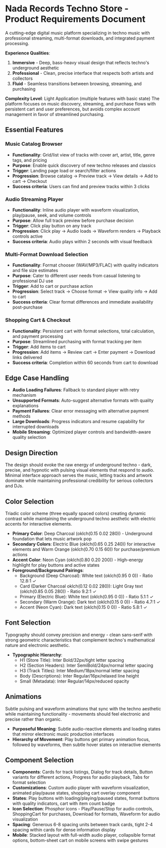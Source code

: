 # Nada Records Techno Store - Product Requirements Document

A cutting-edge digital music platform specializing in techno music with professional streaming, multi-format downloads, and integrated payment processing.

**Experience Qualities**:
1. **Immersive** - Deep, bass-heavy visual design that reflects techno's underground aesthetic
2. **Professional** - Clean, precise interface that respects both artists and collectors  
3. **Fluid** - Seamless transitions between browsing, streaming, and purchasing

**Complexity Level**: Light Application (multiple features with basic state)
The platform focuses on music discovery, streaming, and purchase flows with persistent cart and user preferences, but avoids complex account management in favor of streamlined purchasing.

## Essential Features

### Music Catalog Browser
- **Functionality**: Grid/list view of tracks with cover art, artist, title, genre tags, and pricing
- **Purpose**: Enable quick discovery of new techno releases and classics
- **Trigger**: Landing page load or search/filter actions
- **Progression**: Browse catalog → Preview track → View details → Add to cart → Checkout
- **Success criteria**: Users can find and preview tracks within 3 clicks

### Audio Streaming Player
- **Functionality**: Inline audio player with waveform visualization, play/pause, seek, and volume controls
- **Purpose**: Allow full track preview before purchase decision
- **Trigger**: Click play button on any track
- **Progression**: Click play → Audio loads → Waveform renders → Playback controls active
- **Success criteria**: Audio plays within 2 seconds with visual feedback

### Multi-Format Download Selection
- **Functionality**: Format chooser (WAV/MP3/FLAC) with quality indicators and file size estimates
- **Purpose**: Cater to different user needs from casual listening to professional DJ use
- **Trigger**: Add to cart or purchase action
- **Progression**: Select track → Choose format → View quality info → Add to cart
- **Success criteria**: Clear format differences and immediate availability post-purchase

### Shopping Cart & Checkout
- **Functionality**: Persistent cart with format selections, total calculation, and payment processing
- **Purpose**: Streamlined purchasing with format tracking per item
- **Trigger**: Add items to cart
- **Progression**: Add items → Review cart → Enter payment → Download links delivered
- **Success criteria**: Completion within 60 seconds from cart to download

## Edge Case Handling

- **Audio Loading Failures**: Fallback to standard player with retry mechanism
- **Unsupported Formats**: Auto-suggest alternative formats with quality explanations
- **Payment Failures**: Clear error messaging with alternative payment methods
- **Large Downloads**: Progress indicators and resume capability for interrupted downloads
- **Mobile Streaming**: Optimized player controls and bandwidth-aware quality selection

## Design Direction

The design should evoke the raw energy of underground techno - dark, precise, and hypnotic with pulsing visual elements that respond to audio. Minimal interface approach serves the music, letting tracks and artwork dominate while maintaining professional credibility for serious collectors and DJs.

## Color Selection

Triadic color scheme (three equally spaced colors) creating dynamic contrast while maintaining the underground techno aesthetic with electric accents for interactive elements.

- **Primary Color**: Deep Charcoal (oklch(0.15 0.02 280)) - Underground foundation that lets music artwork pop
- **Secondary Colors**: Electric Blue (oklch(0.65 0.25 240)) for interactive elements and Warm Orange (oklch(0.70 0.15 60)) for purchase/premium actions
- **Accent Color**: Neon Cyan (oklch(0.80 0.20 200)) - High-energy highlight for play buttons and active states
- **Foreground/Background Pairings**: 
  - Background (Deep Charcoal): White text (oklch(0.95 0 0)) - Ratio 12.8:1 ✓
  - Card (Darker Charcoal oklch(0.12 0.02 280)): Light Gray text (oklch(0.85 0.05 280)) - Ratio 9.2:1 ✓
  - Primary (Electric Blue): White text (oklch(0.95 0 0)) - Ratio 5.1:1 ✓
  - Secondary (Warm Orange): Dark text (oklch(0.15 0 0)) - Ratio 4.7:1 ✓
  - Accent (Neon Cyan): Dark text (oklch(0.15 0 0)) - Ratio 5.8:1 ✓

## Font Selection

Typography should convey precision and energy - clean sans-serif with strong geometric characteristics that complement techno's mathematical nature and electronic aesthetic.

- **Typographic Hierarchy**:
  - H1 (Store Title): Inter Bold/32px/tight letter spacing
  - H2 (Section Headers): Inter SemiBold/24px/normal letter spacing  
  - H3 (Track Titles): Inter Medium/18px/normal letter spacing
  - Body (Descriptions): Inter Regular/16px/relaxed line height
  - Small (Metadata): Inter Regular/14px/reduced opacity

## Animations

Subtle pulsing and waveform animations that sync with the techno aesthetic while maintaining functionality - movements should feel electronic and precise rather than organic.

- **Purposeful Meaning**: Subtle audio-reactive elements and loading states that mirror electronic music production interfaces
- **Hierarchy of Movement**: Play buttons get primary animation focus, followed by waveforms, then subtle hover states on interactive elements

## Component Selection

- **Components**: Cards for track listings, Dialog for track details, Button variants for different actions, Progress for audio playback, Tabs for format selection
- **Customizations**: Custom audio player with waveform visualization, animated play/pause states, shopping cart overlay component
- **States**: Play buttons with loading/playing/paused states, format buttons with quality indicators, cart with item count badge
- **Icon Selection**: Phosphor icons - Play/Pause/Stop for audio controls, ShoppingCart for purchases, Download for formats, Waveform for audio visualization
- **Spacing**: Generous 6-8 spacing units between track cards, tight 2-4 spacing within cards for dense information display
- **Mobile**: Stacked layout with full-width audio player, collapsible format options, bottom-sheet cart on mobile screens with swipe gestures